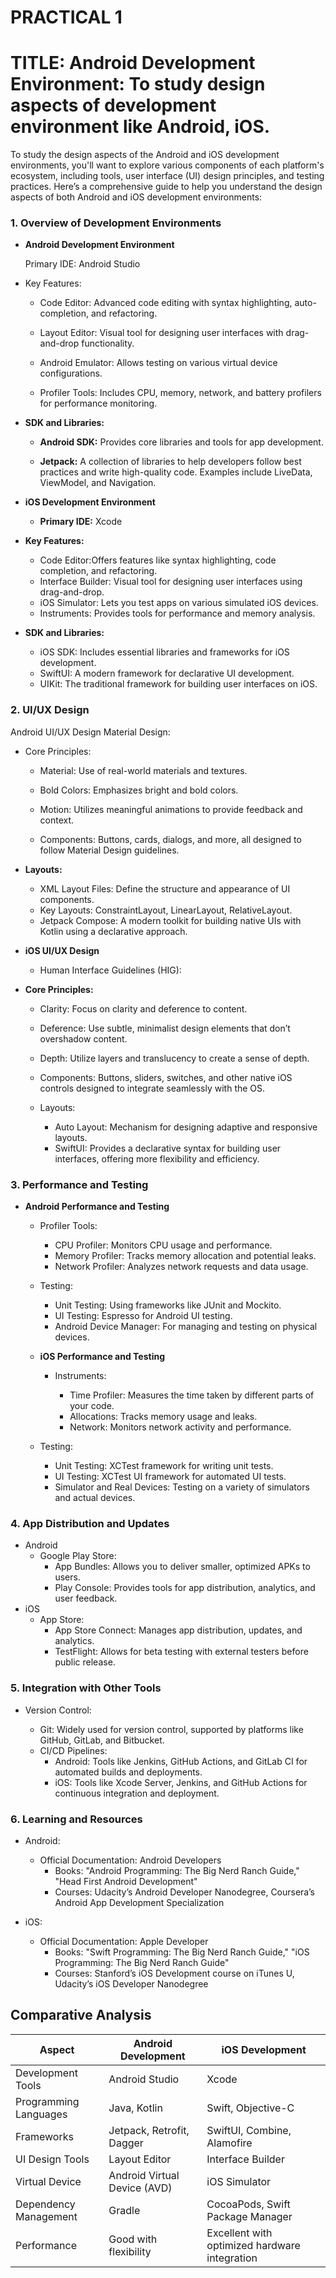 # PRACTICAL 1
# TITLE: Android Development Environment: To study design aspects of development environment like Android, iOS.

To study the design aspects of the Android and iOS development environments, you'll want to explore various components of each platform's ecosystem, including tools, user interface (UI) design principles, and testing practices. Here’s a comprehensive guide to help you understand the design aspects of both Android and iOS development environments:


### 1. Overview of Development Environments
- **Android Development Environment**
  
    Primary IDE: Android Studio


- Key Features:
  
    - Code Editor: Advanced code editing with syntax highlighting, auto-completion, and refactoring.

    - Layout Editor: Visual tool for designing user interfaces with drag-and-drop functionality.

    - Android Emulator: Allows testing on various virtual device configurations.

    - Profiler Tools: Includes CPU, memory, network, and battery profilers for performance monitoring.

- **SDK and Libraries:**
  

  - **Android SDK:** Provides core libraries and tools for app development.

  - **Jetpack:** A collection of libraries to help developers follow best practices and write high-quality code. Examples include LiveData, ViewModel, and Navigation.

- **iOS Development Environment**
  - **Primary IDE:** Xcode
  

- **Key Features:**
    - Code Editor:Offers features like syntax highlighting, code completion, and refactoring.
    - Interface Builder: Visual tool for designing user interfaces using drag-and-drop.
    - iOS Simulator: Lets you test apps on various simulated iOS devices.
    - Instruments: Provides tools for performance and memory analysis.

- **SDK and Libraries:**

  - iOS SDK: Includes essential libraries and frameworks for iOS development.
  - SwiftUI: A modern framework for declarative UI development.
  - UIKit: The traditional framework for building user interfaces on iOS.
### 2. UI/UX Design
Android UI/UX Design
Material Design:

- Core Principles:
  
  - Material: Use of real-world materials and textures.

  - Bold Colors: Emphasizes bright and bold colors.

  - Motion: Utilizes meaningful animations to provide feedback and context.

  - Components: Buttons, cards, dialogs, and more, all designed to follow Material Design guidelines.
    

- **Layouts:**

  - XML Layout Files: Define the structure and appearance of UI components.
  - Key Layouts: ConstraintLayout, LinearLayout, RelativeLayout.
  - Jetpack Compose: A modern toolkit for building native UIs with Kotlin using a declarative approach.
- **iOS UI/UX Design**
  - Human Interface Guidelines (HIG):

- **Core Principles:**
    - Clarity: Focus on clarity and deference to content.
    - Deference: Use subtle, minimalist design elements that don’t overshadow content.
    - Depth: Utilize layers and translucency to create a sense of depth.
    - Components: Buttons, sliders, switches, and other native iOS controls designed to integrate seamlessly with the OS.
    
  - Layouts:

    - Auto Layout: Mechanism for designing adaptive and responsive layouts.
    - SwiftUI: Provides a declarative syntax for building user interfaces, offering more flexibility and efficiency.
### 3. Performance and Testing
- **Android Performance and Testing**
  - Profiler Tools:

    - CPU Profiler: Monitors CPU usage and performance.
    - Memory Profiler: Tracks memory allocation and potential leaks.
    - Network Profiler: Analyzes network requests and data usage.
   - Testing:

      - Unit Testing: Using frameworks like JUnit and Mockito.
      - UI Testing: Espresso for Android UI testing.
      - Android Device Manager: For managing and testing on physical devices.
  - **iOS Performance and Testing**
    - Instruments:

      - Time Profiler: Measures the time taken by different parts of your code.
      - Allocations: Tracks memory usage and leaks.
      - Network: Monitors network activity and performance.
  - Testing:

      - Unit Testing: XCTest framework for writing unit tests.
      - UI Testing: XCTest UI framework for automated UI tests.
      - Simulator and Real Devices: Testing on a variety of simulators and actual devices.
### 4. App Distribution and Updates
- Android
    - Google Play Store:
        - App Bundles: Allows you to deliver smaller, optimized APKs to users.
        - Play Console: Provides tools for app distribution, analytics, and user feedback.
- iOS
  - App Store:
    - App Store Connect: Manages app distribution, updates, and analytics.
    - TestFlight: Allows for beta testing with external testers before public release.
### 5. Integration with Other Tools
- Version Control:

    - Git: Widely used for version control, supported by platforms like GitHub, GitLab, and Bitbucket.
    - CI/CD Pipelines:
      - Android: Tools like Jenkins, GitHub Actions, and GitLab CI for automated builds and deployments.
      - iOS: Tools like Xcode Server, Jenkins, and GitHub Actions for continuous integration and deployment.
### 6. Learning and Resources
- Android:

    - Official Documentation: Android Developers
      - Books: "Android Programming: The Big Nerd Ranch Guide," "Head First Android Development"
      - Courses: Udacity’s Android Developer Nanodegree, Coursera’s Android App Development Specialization
- iOS:

  - Official Documentation: Apple Developer
    - Books: "Swift Programming: The Big Nerd Ranch Guide," "iOS Programming: The Big Nerd Ranch Guide"
    - Courses: Stanford’s iOS Development course on iTunes U, Udacity’s iOS Developer Nanodegree

## Comparative Analysis

| Aspect                 | Android Development                               | iOS Development                                    |
|------------------------|---------------------------------------------------|---------------------------------------------------|
| Development Tools  | Android Studio                                    | Xcode                                             |
| Programming Languages | Java, Kotlin                                   | Swift, Objective-C                                |
| Frameworks         | Jetpack, Retrofit, Dagger                         | SwiftUI, Combine, Alamofire                       |
| UI Design Tools    | Layout Editor                                     | Interface Builder                                 |
| Virtual Device     | Android Virtual Device (AVD)                      | iOS Simulator                                     |
| Dependency Management | Gradle                                         | CocoaPods, Swift Package Manager                  |
| Performance        | Good with flexibility                             | Excellent with optimized hardware integration     |
